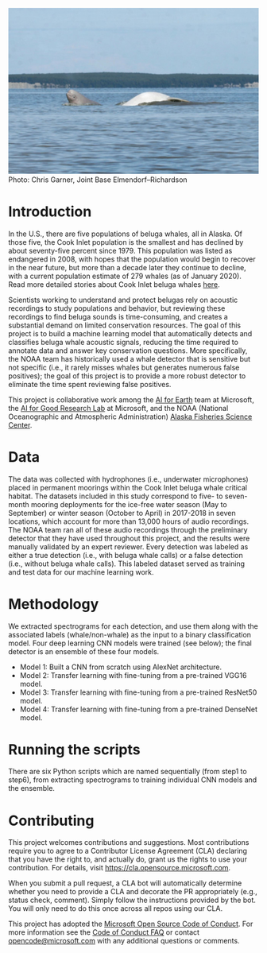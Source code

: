 ![header image](belugawhale.JPG)
Photo: Chris Garner, Joint Base Elmendorf–Richardson

# Introduction

In the U.S., there are five populations of beluga whales, all in Alaska. Of those five, the Cook Inlet population is the smallest and has declined by about seventy-five percent since 1979. This population was listed as endangered in 2008, with hopes that the population would begin to recover in the near future, but more than a decade later they continue to decline, with a current population estimate of 279 whales (as of January 2020). Read more detailed stories about Cook Inlet beluga whales [here](https://www.fisheries.noaa.gov/video/species-spotlight-cook-inlet-beluga-whale).

Scientists working to understand and protect belugas rely on acoustic recordings to study populations and behavior, but reviewing these recordings to find beluga sounds is time-consuming, and creates a substantial demand on limited conservation resources.  The goal of this project is to build a machine learning model that automatically detects and classifies beluga whale acoustic signals, reducing the time required to annotate data and answer key conservation questions. More specifically, the NOAA team has historically used a whale detector that is sensitive but not specific (i.e., it rarely misses whales but generates numerous false positives); the goal of this project is to provide a more robust detector to eliminate the time spent reviewing false positives.

This project is collaborative work among the [AI for Earth](https://aka.ms/aiforearth) team at Microsoft, the [AI for Good Research Lab](http://aka.ms/aiforgood) at Microsoft, and the NOAA (National Oceanographic and Atmospheric Administration) [Alaska Fisheries Science Center](https://www.fisheries.noaa.gov/about/alaska-fisheries-science-center). 


# Data

The data was collected with hydrophones (i.e., underwater microphones) placed in permanent moorings within the Cook Inlet beluga whale critical habitat. The datasets included in this study correspond to five- to seven-month mooring deployments for the ice-free water season (May to September) or winter season (October to April) in 2017-2018 in seven locations, which account for more than 13,000 hours of audio recordings. The NOAA team ran all of these audio recordings through the preliminary detector that they have used throughout this project, and the results were manually validated by an expert reviewer.  Every detection was labeled as either a true detection (i.e., with beluga whale calls) or a false detection (i.e., without beluga whale calls). This labeled dataset served as training and test data for our machine learning work.


# Methodology

We extracted spectrograms for each detection, and use them along with the associated labels (whale/non-whale) as the input to a binary classification model. Four deep learning CNN models were trained (see below); the final detector is an ensemble of these four models.

* Model 1: Built a CNN from scratch using AlexNet architecture.
* Model 2: Transfer learning with fine-tuning from a pre-trained VGG16 model.
* Model 3: Transfer learning with fine-tuning from a pre-trained ResNet50 model.
* Model 4: Transfer learning with fine-tuning from a pre-trained DenseNet model.


# Running the scripts

There are six Python scripts which are named sequentially (from step1 to step6), from extracting spectrograms to training individual CNN models and the ensemble.


# Contributing

This project welcomes contributions and suggestions.  Most contributions require you to agree to a
Contributor License Agreement (CLA) declaring that you have the right to, and actually do, grant us
the rights to use your contribution. For details, visit https://cla.opensource.microsoft.com.

When you submit a pull request, a CLA bot will automatically determine whether you need to provide
a CLA and decorate the PR appropriately (e.g., status check, comment). Simply follow the instructions
provided by the bot. You will only need to do this once across all repos using our CLA.

This project has adopted the [Microsoft Open Source Code of Conduct](https://opensource.microsoft.com/codeofconduct/).
For more information see the [Code of Conduct FAQ](https://opensource.microsoft.com/codeofconduct/faq/) or
contact [opencode@microsoft.com](mailto:opencode@microsoft.com) with any additional questions or comments.
